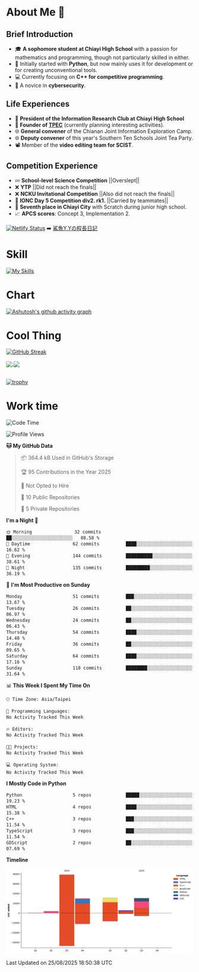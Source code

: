 # About Me 👋

## Brief Introduction
- 🎓 **A sophomore student at Chiayi High School** with a passion for mathematics and programming, though not particularly skilled in either.
- 🐍 Initially started with **Python**, but now mainly uses it for development or for creating unconventional tools.
- 💻 Currently focusing on **C++ for competitive programming**.
- 🔐 A novice in **cybersecurity**.

## Life Experiences
- 🧸 **President of the Information Research Club at Chiayi High School**
- 🌟 **Founder of [TPEC](https://discord.gg/b3XmEup5Nz)** (currently planning interesting activities).
- 🌐 **General convener** of the Chianan Joint Information Exploration Camp.
- 🌐 **Deputy convener** of this year's Southern Ten Schools Joint Tea Party.
- 📽️ Member of the **video editing team for SCIST**.

## Competition Experience
- 💤 **School-level Science Competition** ||Overslept||
- ❌ **YTP** ||Did not reach the finals||
- ❌ **NCKU Invitational Competition** ||Also did not reach the finals||
- 🥇 **IONC Day 5 Competition div2. rk1.** ||Carried by teammates||
- 🥉 **Seventh place in Chiayi City** with Scratch during junior high school.
- 📈 **APCS scores**: Concept 3, Implementation 2.
  
[![Netlify Status](https://api.netlify.com/api/v1/badges/d4e75779-ed15-428e-b0f1-a72e983f9e41/deploy-status)](https://app.netlify.com/sites/sharkyy/deploys)
➡️ [鯊魚Y.Yの程長日記](https://sharkyy.netlify.app/)

# Skill
[![My Skills](https://skillicons.dev/icons?i=blender,arduino,vscode,visualstudio,pr,github,git,c,cpp,py,html,css,js)](https://skillicons.dev)

# Chart
[![Ashutosh's github activity graph](https://github-readme-activity-graph.vercel.app/graph?username=Larryeng&bg_color=0d1117&color=f0f6fc&line=4493f8&point=b0b0b0&area=true&hide_border=true)](https://github.com/ashutosh00710/github-readme-activity-graph)

# Cool Thing

[![GitHub Streak](https://streak-stats.demolab.com/?user=Larryeng&theme=holi-theme)](https://git.io/streak-stats)

<a href="https://github.com/anuraghazra/github-readme-stats">
  <img height=200 align="center" src="https://github-readme-stats.vercel.app/api?username=Larryeng&theme=github_dark&rank_icon=icons" />
</a>
<a href="https://github.com/anuraghazra/convoychat">
  <img height=200 align="center" src="https://github-readme-stats.vercel.app/api/top-langs?username=Larryeng&layout=compact&langs_count=8&card_width=320&theme=github_dark" />
</a>

<br>

<br>

[![trophy](https://github-profile-trophy.vercel.app/?username=Larryeng&theme=darkhub)](https://github.com/ryo-ma/github-profile-trophy)
# Work time
<!--START_SECTION:waka-->
![Code Time](http://img.shields.io/badge/Code%20Time-297%20hrs%2056%20mins-blue)

![Profile Views](http://img.shields.io/badge/Profile%20Views-0-blue)

**🐱 My GitHub Data** 

> 📦 364.4 kB Used in GitHub's Storage 
 > 
> 🏆 95 Contributions in the Year 2025
 > 
> 🚫 Not Opted to Hire
 > 
> 📜 10 Public Repositories 
 > 
> 🔑 5 Private Repositories 
 > 
**I'm a Night 🦉** 

```text
🌞 Morning                32 commits          ██░░░░░░░░░░░░░░░░░░░░░░░   08.58 % 
🌆 Daytime                62 commits          ████░░░░░░░░░░░░░░░░░░░░░   16.62 % 
🌃 Evening                144 commits         ██████████░░░░░░░░░░░░░░░   38.61 % 
🌙 Night                  135 commits         █████████░░░░░░░░░░░░░░░░   36.19 % 
```
📅 **I'm Most Productive on Sunday** 

```text
Monday                   51 commits          ███░░░░░░░░░░░░░░░░░░░░░░   13.67 % 
Tuesday                  26 commits          ██░░░░░░░░░░░░░░░░░░░░░░░   06.97 % 
Wednesday                24 commits          ██░░░░░░░░░░░░░░░░░░░░░░░   06.43 % 
Thursday                 54 commits          ████░░░░░░░░░░░░░░░░░░░░░   14.48 % 
Friday                   36 commits          ██░░░░░░░░░░░░░░░░░░░░░░░   09.65 % 
Saturday                 64 commits          ████░░░░░░░░░░░░░░░░░░░░░   17.16 % 
Sunday                   118 commits         ████████░░░░░░░░░░░░░░░░░   31.64 % 
```


📊 **This Week I Spent My Time On** 

```text
🕑︎ Time Zone: Asia/Taipei

💬 Programming Languages: 
No Activity Tracked This Week

🔥 Editors: 
No Activity Tracked This Week

🐱‍💻 Projects: 
No Activity Tracked This Week

💻 Operating System: 
No Activity Tracked This Week
```

**I Mostly Code in Python** 

```text
Python                   5 repos             █████░░░░░░░░░░░░░░░░░░░░   19.23 % 
HTML                     4 repos             ████░░░░░░░░░░░░░░░░░░░░░   15.38 % 
C++                      3 repos             ███░░░░░░░░░░░░░░░░░░░░░░   11.54 % 
TypeScript               3 repos             ███░░░░░░░░░░░░░░░░░░░░░░   11.54 % 
GDScript                 2 repos             ██░░░░░░░░░░░░░░░░░░░░░░░   07.69 % 
```



**Timeline**

![Lines of Code chart](https://raw.githubusercontent.com/Larryeng/Larryeng/main/assets/bar_graph.png)


 Last Updated on 25/08/2025 18:50:38 UTC
<!--END_SECTION:waka-->
